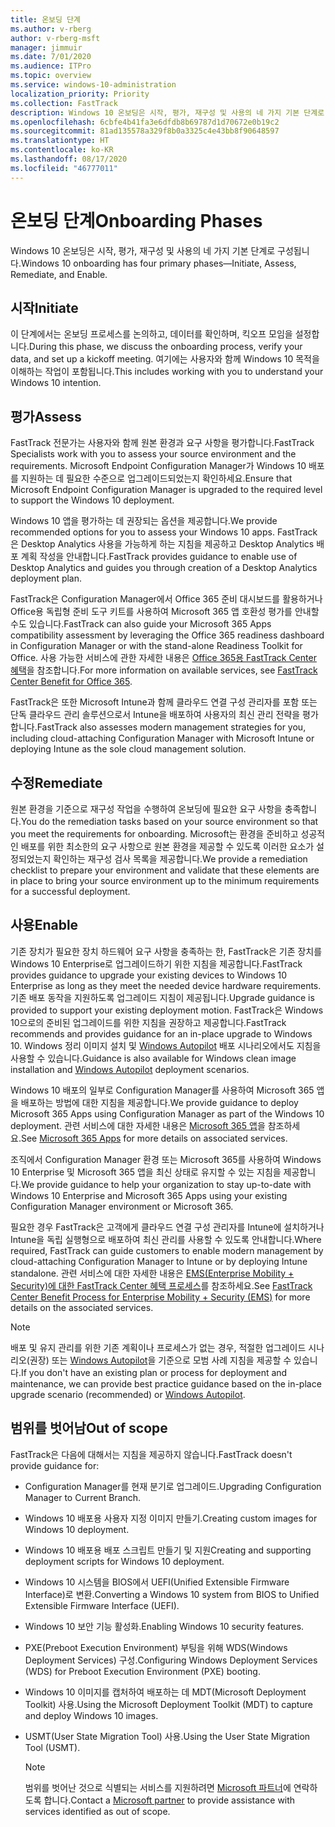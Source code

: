 ```yaml
---
title: 온보딩 단계
ms.author: v-rberg
author: v-rberg-msft
manager: jimmuir
ms.date: 7/01/2020
ms.audience: ITPro
ms.topic: overview
ms.service: windows-10-administration
localization_priority: Priority
ms.collection: FastTrack
description: Windows 10 온보딩은 시작, 평가, 재구성 및 사용의 네 가지 기본 단계로 구성됩니다.
ms.openlocfilehash: 6cbfe4b41fa3e6dfdb8b69787d1d70672e0b19c2
ms.sourcegitcommit: 81ad135578a329f8b0a3325c4e43bb8f90648597
ms.translationtype: HT
ms.contentlocale: ko-KR
ms.lasthandoff: 08/17/2020
ms.locfileid: "46777011"
---
```

# <a name="onboarding-phases"></a><span data-ttu-id="64fd5-103">온보딩 단계</span><span class="sxs-lookup"><span data-stu-id="64fd5-103">Onboarding Phases</span></span>

<span data-ttu-id="64fd5-104">Windows 10 온보딩은 시작, 평가, 재구성 및 사용의 네 가지 기본 단계로 구성됩니다.</span><span class="sxs-lookup"><span data-stu-id="64fd5-104">Windows 10 onboarding has four primary phases—Initiate, Assess, Remediate, and Enable.</span></span>

## <a name="initiate"></a><span data-ttu-id="64fd5-105">시작</span><span class="sxs-lookup"><span data-stu-id="64fd5-105">Initiate</span></span>

<span data-ttu-id="64fd5-106">이 단계에서는 온보딩 프로세스를 논의하고, 데이터를 확인하며, 킥오프 모임을 설정합니다.</span><span class="sxs-lookup"><span data-stu-id="64fd5-106">During this phase, we discuss the onboarding process, verify your data, and set up a kickoff meeting.</span></span> <span data-ttu-id="64fd5-107">여기에는 사용자와 함께 Windows 10 목적을 이해하는 작업이 포함됩니다.</span><span class="sxs-lookup"><span data-stu-id="64fd5-107">This includes working with you to understand your Windows 10 intention.</span></span>

## <a name="assess"></a><span data-ttu-id="64fd5-108">평가</span><span class="sxs-lookup"><span data-stu-id="64fd5-108">Assess</span></span>

<span data-ttu-id="64fd5-109">FastTrack 전문가는 사용자와 함께 원본 환경과 요구 사항을 평가합니다.</span><span class="sxs-lookup"><span data-stu-id="64fd5-109">FastTrack Specialists work with you to assess your source environment and the requirements.</span></span> <span data-ttu-id="64fd5-110">Microsoft Endpoint Configuration Manager가 Windows 10 배포를 지원하는 데 필요한 수준으로 업그레이드되었는지 확인하세요.</span><span class="sxs-lookup"><span data-stu-id="64fd5-110">Ensure that Microsoft Endpoint Configuration Manager is upgraded to the required level to support the Windows 10 deployment.</span></span> 

<span data-ttu-id="64fd5-111">Windows 10 앱을 평가하는 데 권장되는 옵션을 제공합니다.</span><span class="sxs-lookup"><span data-stu-id="64fd5-111">We provide recommended options for you to assess your Windows 10 apps.</span></span> <span data-ttu-id="64fd5-112">FastTrack은 Desktop Analytics 사용을 가능하게 하는 지침을 제공하고 Desktop Analytics 배포 계획 작성을 안내합니다.</span><span class="sxs-lookup"><span data-stu-id="64fd5-112">FastTrack provides guidance to enable use of Desktop Analytics and guides you through creation of a Desktop Analytics deployment plan.</span></span>

<span data-ttu-id="64fd5-113">FastTrack은 Configuration Manager에서 Office 365 준비 대시보드를 활용하거나 Office용 독립형 준비 도구 키트를 사용하여 Microsoft 365 앱 호환성 평가를 안내할 수도 있습니다.</span><span class="sxs-lookup"><span data-stu-id="64fd5-113">FastTrack can also guide your Microsoft 365 Apps compatibility assessment by leveraging the Office 365 readiness dashboard in Configuration Manager or with the stand-alone Readiness Toolkit for Office.</span></span> <span data-ttu-id="64fd5-114">사용 가능한 서비스에 관한 자세한 내용은 [Office 365용 FastTrack Center 혜택](O365-fasttrack-benefit-for-office-365.md)을 참조합니다.</span><span class="sxs-lookup"><span data-stu-id="64fd5-114">For more information on available services, see [FastTrack Center Benefit for Office 365](O365-fasttrack-benefit-for-office-365.md).</span></span> 

<span data-ttu-id="64fd5-115">FastTrack은 또한 Microsoft Intune과 함께 클라우드 연결 구성 관리자를 포함 또는 단독 클라우드 관리 솔루션으로서 Intune을 배포하여 사용자의 최신 관리 전략을 평가합니다.</span><span class="sxs-lookup"><span data-stu-id="64fd5-115">FastTrack also assesses modern management strategies for you, including cloud-attaching Configuration Manager with Microsoft Intune or deploying Intune as the sole cloud management solution.</span></span>

## <a name="remediate"></a><span data-ttu-id="64fd5-116">수정</span><span class="sxs-lookup"><span data-stu-id="64fd5-116">Remediate</span></span>

<span data-ttu-id="64fd5-117">원본 환경을 기준으로 재구성 작업을 수행하여 온보딩에 필요한 요구 사항을 충족합니다.</span><span class="sxs-lookup"><span data-stu-id="64fd5-117">You do the remediation tasks based on your source environment so that you meet the requirements for onboarding.</span></span> <span data-ttu-id="64fd5-118">Microsoft는 환경을 준비하고 성공적인 배포를 위한 최소한의 요구 사항으로 원본 환경을 제공할 수 있도록 이러한 요소가 설정되었는지 확인하는 재구성 검사 목록을 제공합니다.</span><span class="sxs-lookup"><span data-stu-id="64fd5-118">We provide a remediation checklist to prepare your environment and validate that these elements are in place to bring your source environment up to the minimum requirements for a successful deployment.</span></span> 

## <a name="enable"></a><span data-ttu-id="64fd5-119">사용</span><span class="sxs-lookup"><span data-stu-id="64fd5-119">Enable</span></span>

<span data-ttu-id="64fd5-120">기존 장치가 필요한 장치 하드웨어 요구 사항을 충족하는 한, FastTrack은 기존 장치를 Windows 10 Enterprise로 업그레이드하기 위한 지침을 제공합니다.</span><span class="sxs-lookup"><span data-stu-id="64fd5-120">FastTrack provides guidance to upgrade your existing devices to Windows 10 Enterprise as long as they meet the needed device hardware requirements.</span></span> <span data-ttu-id="64fd5-121">기존 배포 동작을 지원하도록 업그레이드 지침이 제공됩니다.</span><span class="sxs-lookup"><span data-stu-id="64fd5-121">Upgrade guidance is provided to support your existing deployment motion.</span></span> <span data-ttu-id="64fd5-122">FastTrack은 Windows 10으로의 준비된 업그레이드를 위한 지침을 권장하고 제공합니다.</span><span class="sxs-lookup"><span data-stu-id="64fd5-122">FastTrack recommends and provides guidance for an in-place upgrade to Windows 10.</span></span> <span data-ttu-id="64fd5-123">Windows 정리 이미지 설치 및 [Windows Autopilot](EMS-onboarding-phases.md#windows-autopilot) 배포 시나리오에서도 지침을 사용할 수 있습니다.</span><span class="sxs-lookup"><span data-stu-id="64fd5-123">Guidance is also available for Windows clean image installation and [Windows Autopilot](EMS-onboarding-phases.md#windows-autopilot) deployment scenarios.</span></span> 

<span data-ttu-id="64fd5-124">Windows 10 배포의 일부로 Configuration Manager를 사용하여 Microsoft 365 앱을 배포하는 방법에 대한 지침을 제공합니다.</span><span class="sxs-lookup"><span data-stu-id="64fd5-124">We provide guidance to deploy Microsoft 365 Apps using Configuration Manager as part of the Windows 10 deployment.</span></span> <span data-ttu-id="64fd5-125">관련 서비스에 대한 자세한 내용은 [Microsoft 365 앱](O365-onboarding-and-migration.md#microsoft-365-apps)을 참조하세요.</span><span class="sxs-lookup"><span data-stu-id="64fd5-125">See [Microsoft 365 Apps](O365-onboarding-and-migration.md#microsoft-365-apps) for more details on associated services.</span></span>

<span data-ttu-id="64fd5-126">조직에서 Configuration Manager 환경 또는 Microsoft 365를 사용하여 Windows 10 Enterprise 및 Microsoft 365 앱을 최신 상태로 유지할 수 있는 지침을 제공합니다.</span><span class="sxs-lookup"><span data-stu-id="64fd5-126">We provide guidance to help your organization to stay up-to-date with Windows 10 Enterprise and Microsoft 365 Apps using your existing Configuration Manager environment or Microsoft 365.</span></span>

<span data-ttu-id="64fd5-127">필요한 경우 FastTrack은 고객에게 클라우드 연결 구성 관리자를 Intune에 설치하거나 Intune을 독립 실행형으로 배포하여 최신 관리를 사용할 수 있도록 안내합니다.</span><span class="sxs-lookup"><span data-stu-id="64fd5-127">Where required, FastTrack can guide customers to enable modern management by cloud-attaching Configuration Manager to Intune or by deploying Intune standalone.</span></span> <span data-ttu-id="64fd5-128">관련 서비스에 대한 자세한 내용은 [EMS(Enterprise Mobility + Security)에 대한 FastTrack Center 혜택 프로세스](EMS-fasttrack-process.md)를 참조하세요.</span><span class="sxs-lookup"><span data-stu-id="64fd5-128">See [FastTrack Center Benefit Process for Enterprise Mobility + Security (EMS)](EMS-fasttrack-process.md) for more details on the associated services.</span></span>

> [!NOTE]
> <span data-ttu-id="64fd5-129">배포 및 유지 관리를 위한 기존 계획이나 프로세스가 없는 경우, 적절한 업그레이드 시나리오(권장) 또는 [Windows Autopilot](EMS-onboarding-phases.md#windows-autopilot)을 기준으로 모범 사례 지침을 제공할 수 있습니다.</span><span class="sxs-lookup"><span data-stu-id="64fd5-129">If you don't have an existing plan or process for deployment and maintenance, we can provide best practice guidance based on the in-place upgrade scenario (recommended) or [Windows Autopilot](EMS-onboarding-phases.md#windows-autopilot).</span></span>

## <a name="out-of-scope"></a><span data-ttu-id="64fd5-130">범위를 벗어남</span><span class="sxs-lookup"><span data-stu-id="64fd5-130">Out of scope</span></span>

<span data-ttu-id="64fd5-131">FastTrack은 다음에 대해서는 지침을 제공하지 않습니다.</span><span class="sxs-lookup"><span data-stu-id="64fd5-131">FastTrack doesn't provide guidance for:</span></span>

- <span data-ttu-id="64fd5-132">Configuration Manager를 현재 분기로 업그레이드.</span><span class="sxs-lookup"><span data-stu-id="64fd5-132">Upgrading Configuration Manager to Current Branch.</span></span>
- <span data-ttu-id="64fd5-133">Windows 10 배포용 사용자 지정 이미지 만들기.</span><span class="sxs-lookup"><span data-stu-id="64fd5-133">Creating custom images for Windows 10 deployment.</span></span>
- <span data-ttu-id="64fd5-134">Windows 10 배포용 배포 스크립트 만들기 및 지원</span><span class="sxs-lookup"><span data-stu-id="64fd5-134">Creating and supporting deployment scripts for Windows 10 deployment.</span></span>
- <span data-ttu-id="64fd5-135">Windows 10 시스템을 BIOS에서 UEFI(Unified Extensible Firmware Interface)로 변환.</span><span class="sxs-lookup"><span data-stu-id="64fd5-135">Converting a Windows 10 system from BIOS to Unified Extensible Firmware Interface (UEFI).</span></span>
- <span data-ttu-id="64fd5-136">Windows 10 보안 기능 활성화.</span><span class="sxs-lookup"><span data-stu-id="64fd5-136">Enabling Windows 10 security features.</span></span> 
- <span data-ttu-id="64fd5-137">PXE(Preboot Execution Environment) 부팅을 위해 WDS(Windows Deployment Services) 구성.</span><span class="sxs-lookup"><span data-stu-id="64fd5-137">Configuring Windows Deployment Services (WDS) for Preboot Execution Environment (PXE) booting.</span></span>
- <span data-ttu-id="64fd5-138">Windows 10 이미지를 캡처하여 배포하는 데 MDT(Microsoft Deployment Toolkit) 사용.</span><span class="sxs-lookup"><span data-stu-id="64fd5-138">Using the Microsoft Deployment Toolkit (MDT) to capture and deploy Windows 10 images.</span></span>
- <span data-ttu-id="64fd5-139">USMT(User State Migration Tool) 사용.</span><span class="sxs-lookup"><span data-stu-id="64fd5-139">Using the User State Migration Tool (USMT).</span></span>

  > [!NOTE]
  > <span data-ttu-id="64fd5-140">범위를 벗어난 것으로 식별되는 서비스를 지원하려면 [Microsoft 파트너](https://go.microsoft.com/fwlink/?linkid=2080150)에 연락하도록 합니다.</span><span class="sxs-lookup"><span data-stu-id="64fd5-140">Contact a [Microsoft partner](https://go.microsoft.com/fwlink/?linkid=2080150) to provide assistance with services identified as out of scope.</span></span>

 